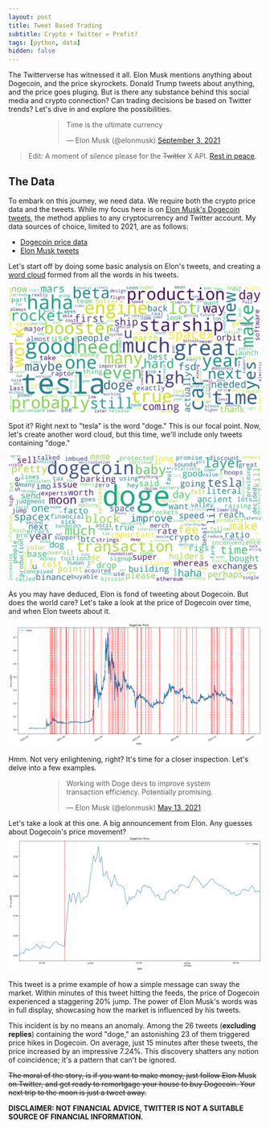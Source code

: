 ```yaml
---
layout: post
title: Tweet Based Trading 
subtitle: Crypto + Twitter = Profit?
tags: [python, data]
hidden: false
---
```


The Twitterverse has witnessed it all. Elon Musk mentions anything about Dogecoin, and the price skyrockets. Donald Trump tweets about anything, and the price goes pluging. But is there any substance behind this social media and crypto connection? Can trading decisions be based on Twitter trends? Let's dive in and explore the possibilities.


<div style="margin: 0 auto; width: 70%;">
<blockquote class="twitter-tweet"><p lang="en" dir="ltr">Time is the ultimate currency</p>&mdash; Elon Musk (@elonmusk) <a href="https://twitter.com/elonmusk/status/1433713164546293767?ref_src=twsrc%5Etfw">September 3, 2021</a></blockquote> <script async src="https://platform.twitter.com/widgets.js" charset="utf-8"></script>
</div>

> Edit: A moment of silence please for the ~~Twitter~~ X API. [Rest in peace](https://www.wired.co.uk/article/twitter-data-api-prices-out-nearly-everyone).


## The Data

To embark on this journey, we need data. We require both the crypto price data and the tweets. While my focus here is on [Elon Musk's Dogecoin tweets](https://twitter.com/elonmusk/status/1485953263040188416), the method applies to any cryptocurrency and Twitter account. My data sources of choice, limited to 2021, are as follows:
- [Dogecoin price data](https://www.kaggle.com/datasets/yamqwe/cryptocurrency-extra-data-dogecoin)
- [Elon Musk tweets](https://www.kaggle.com/datasets/ayhmrba/elon-musk-tweets-2010-2021)

Let's start off by doing some basic analysis on Elon's tweets, and creating a [word cloud](https://github.com/amueller/word_cloud) formed from all the words in his tweets.

<img src="../assets/wordcloud.png">

Spot it? Right next to "tesla" is the word "doge." This is our focal point. Now, let's create another word cloud, but this time, we'll include only tweets containing "doge."

<img src="../assets/doge-wordcloud.png">

As you may have deduced, Elon is fond of tweeting about Dogecoin. But does the world care? Let's take a look at the price of Dogecoin over time, and when Elon tweets about it.

<img src="../assets/doge-tweets-price.png">

Hmm. Not very enlightening, right? It's time for a closer inspection. Let's delve into a few examples.

<div style="margin: 0 auto; width: 70%;">
<blockquote
class="twitter-tweet"><p lang="en" dir="ltr">Working with Doge devs to improve system transaction efficiency. Potentially promising.</p>&mdash; Elon Musk (@elonmusk) <a href="https://twitter.com/elonmusk/status/1392974251011895300?ref_src=twsrc%5Etfw">May 13, 2021</a></blockquote> <script async src="https://platform.twitter.com/widgets.js" charset="utf-8"></script>
</div>

Let's take a look at this one. A big announcement from Elon. Any guesses about Dogecoin's price movement?
<img src="../assets/13th-may-tweet.png">

This tweet is a prime example of how a simple message can sway the market. Within minutes of this tweet hitting the feeds, the price of Dogecoin experienced a staggering 20% jump. The power of Elon Musk's words was in full display, showcasing how the market is influenced by his tweets.

This incident is by no means an anomaly. Among the 26 tweets (**excluding replies**) containing the word "doge," an astonishing 23 of them triggered price hikes in Dogecoin. On average, just 15 minutes after these tweets, the price increased by an impressive 7.24%. This discovery shatters any notion of coincidence; it's a pattern that can't be ignored.

~~The moral of the story, is if you want to make money, just follow Elon Musk on Twitter, and get ready to remortgage your house to buy Dogecoin. Your next trip to the moon is just a tweet away.~~

**DISCLAIMER: NOT FINANCIAL ADVICE, TWITTER IS NOT A SUITABLE SOURCE OF FINANCIAL INFORMATION.**